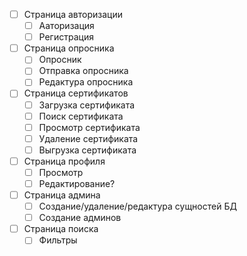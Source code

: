 - [ ] Страница авторизации
  - [ ] Ааторизация
  - [ ] Регистрация
- [ ] Страница опросника
  - [ ] Опросник
  - [ ] Отправка опросника
  - [ ] Редактура опросника
- [ ] Страница сертификатов
  - [ ] Загрузка сертификата
  - [ ] Поиск сертификата
  - [ ] Просмотр сертификата
  - [ ] Удаление сертификата
  - [ ] Выгрузка сертификата
- [ ] Страница профиля
  - [ ] Просмотр
  - [ ] Редактирование?
- [ ] Страница админа
  - [ ] Создание/удаление/редактура сущностей БД
  - [ ] Создание админов
- [ ] Страница поиска
  - [ ] Фильтры
